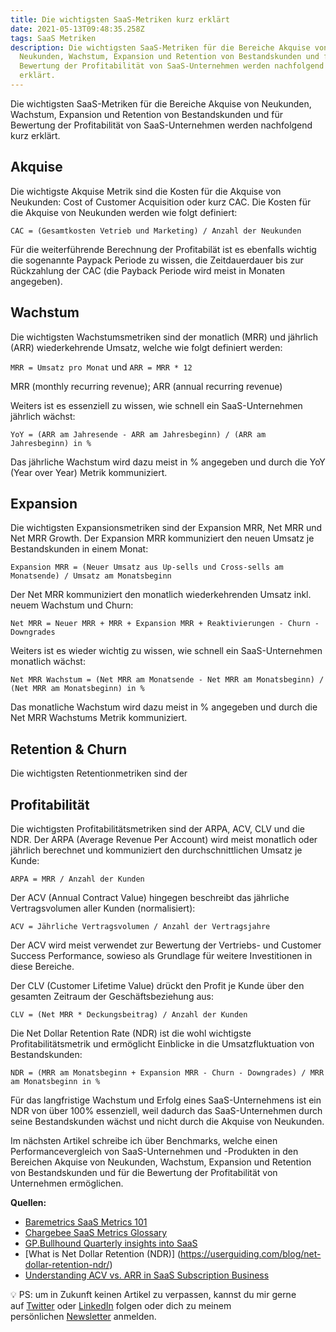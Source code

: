 ```yaml
---
title: Die wichtigsten SaaS-Metriken kurz erklärt
date: 2021-05-13T09:48:35.258Z
tags: SaaS Metriken
description: Die wichtigsten SaaS-Metriken für die Bereiche Akquise von
  Neukunden, Wachstum, Expansion und Retention von Bestandskunden und für
  Bewertung der Profitabilität von SaaS-Unternehmen werden nachfolgend kurz
  erklärt.
---
```

Die wichtigsten SaaS-Metriken für die Bereiche Akquise von Neukunden, Wachstum, Expansion und Retention von Bestandskunden und für Bewertung der Profitabilität von SaaS-Unternehmen werden nachfolgend kurz erklärt.

## Akquise

Die wichtigste Akquise Metrik sind die Kosten für die Akquise von Neukunden: Cost of Customer Acquisition oder kurz CAC. Die Kosten für die Akquise von Neukunden werden wie folgt definiert:

`CAC = (Gesamtkosten Vetrieb und Marketing) / Anzahl der Neukunden`

Für die weiterführende Berechnung der Profitabilät ist es ebenfalls wichtig die sogenannte Paypack Periode zu wissen, die Zeitdauerdauer bis zur Rückzahlung der CAC (die Payback Periode wird meist in Monaten angegeben).

## Wachstum

Die wichtigsten Wachstumsmetriken sind der monatlich (MRR) und jährlich (ARR) wiederkehrende Umsatz, welche wie folgt definiert werden:

`MRR = Umsatz pro Monat` und `ARR = MRR * 12` 

MRR (monthly recurring revenue); ARR (annual recurring revenue)

Weiters ist es essenziell zu wissen, wie schnell ein SaaS-Unternehmen jährlich wächst: 

`YoY = (ARR am Jahresende - ARR am Jahresbeginn) / (ARR am Jahresbeginn) in %`

Das jährliche Wachstum wird dazu meist in % angegeben und durch die YoY (Year over Year) Metrik kommuniziert.

## Expansion

Die wichtigsten Expansionsmetriken sind der Expansion MRR, Net MRR und Net MRR Growth. Der Expansion MRR kommuniziert den neuen Umsatz je Bestandskunden in einem Monat:

`Expansion MRR = (Neuer Umsatz aus Up-sells und Cross-sells am Monatsende) / Umsatz am Monatsbeginn`

Der Net MRR kommuniziert den monatlich wiederkehrenden Umsatz inkl. neuem Wachstum und Churn:

`Net MRR = Neuer MRR + MRR + Expansion MRR + Reaktivierungen - Churn - Downgrades`

Weiters ist es wieder wichtig zu wissen, wie schnell ein SaaS-Unternehmen monatlich wächst: 

`Net MRR Wachstum = (Net MRR am Monatsende - Net MRR am Monatsbeginn) / (Net MRR am Monatsbeginn) in %`

Das monatliche Wachstum wird dazu meist in % angegeben und durch die Net MRR Wachstums Metrik kommuniziert.

## Retention & Churn

Die wichtigsten Retentionmetriken sind der 


## Profitabilität

Die wichtigsten Profitabilitätsmetriken sind der ARPA, ACV, CLV und die NDR. Der ARPA (Average Revenue Per Account) wird meist monatlich oder jährlich berechnet und kommuniziert den durchschnittlichen Umsatz je Kunde:

`ARPA = MRR / Anzahl der Kunden`

Der ACV (Annual Contract Value) hingegen beschreibt das jährliche Vertragsvolumen aller Kunden (normalisiert):

`ACV = Jährliche Vertragsvolumen / Anzahl der Vertragsjahre`

Der ACV wird meist verwendet zur Bewertung der Vertriebs- und Customer Success Performance, sowieso als Grundlage für weitere Investitionen in diese Bereiche.

Der CLV (Customer Lifetime Value) drückt den Profit je Kunde über den gesamten Zeitraum der Geschäftsbeziehung aus:

`CLV = (Net MRR * Deckungsbeitrag) / Anzahl der Kunden`

Die Net Dollar Retention Rate (NDR) ist die wohl wichtigste Profitabilitätsmetrik und ermöglicht Einblicke in die Umsatzfluktuation von Bestandskunden:

`NDR = (MRR am Monatsbeginn + Expansion MRR - Churn - Downgrades) / MRR am Monatsbeginn in %`

Für das langfristige Wachstum und Erfolg eines SaaS-Unternehmens ist ein NDR von über 100% essenziell, weil dadurch das SaaS-Unternehmen durch seine Bestandskunden wächst und nicht durch die Akquise von Neukunden.

Im nächsten Artikel schreibe ich über Benchmarks, welche einen Performancevergleich von SaaS-Unternehmen und -Produkten in den Bereichen Akquise von Neukunden, Wachstum, Expansion und Retention von Bestandskunden und für die Bewertung der Profitabilität von Unternehmen ermöglichen.

**Quellen:**

* [Baremetrics SaaS Metrics 101](https://baremetrics.com/category/metrics-101)
* [Chargebee SaaS Metrics Glossary](https://www.chargebee.com/resources/glossaries/#saas_metrics)
* [GP.Bullhound Quarterly insights into SaaS](https://www.gpbullhound.com/insights/global-software-market-perspectives-q3-2019/)
* [What is Net Dollar Retention (NDR)] (https://userguiding.com/blog/net-dollar-retention-ndr/)
* [Understanding ACV vs. ARR in SaaS Subscription Business](https://www.profitwell.com/recur/all/acv-vs-arr)

💡 PS: um in Zukunft keinen Artikel zu verpassen, kannst du mir gerne auf [Twitter](https://twitter.com/mariostnr) oder [LinkedIn](https://www.linkedin.com/in/mario-steiner) folgen oder dich zu meinem persönlichen [Newsletter](http://eepurl.com/heuGRP) anmelden.